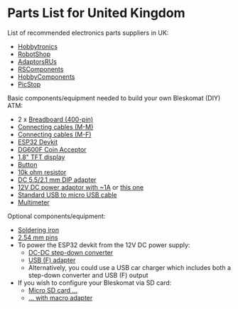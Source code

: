# Parts List for United Kingdom

List of recommended electronics parts suppliers in UK:
* [Hobbytronics](https://www.hobbytronics.co.uk/)
* [RobotShop](https://www.robotshop.com/uk/)
* [AdaptorsRUs](https://www.acadaptorsrus.co.uk/)
* [RSComponents](https://uk.rs-online.com/web/)
* [HobbyComponents](https://hobbycomponents.com/)
* [PicStop](https://www.picstop.co.uk/)

Basic components/equipment needed to build your own Bleskomat (DIY) ATM:
* 2 x [Breadboard (400-pin)](https://www.hobbytronics.co.uk/breadboard-400)
* [Connecting cables (M-M)](https://www.hobbytronics.co.uk/jumper-wires-mm-6in)
* [Connecting cables (M-F)](https://www.hobbytronics.co.uk/jumper-wires-mf-6in)
* [ESP32 Devkit](https://www.robotshop.com/uk/esp32-c3-devkitc-02-development-board.html)
* [DG600F Coin Acceptor](https://www.robotshop.com/uk/programmable-coin-acceptor.html)
* [1.8" TFT display](https://www.robotshop.com/uk/sparkfun-18-128x160-tft-lcd-breakout-board.html)
* [Button](https://www.hobbytronics.co.uk/tactile-button-assortment)
* [10k ohm resistor](https://www.robotshop.com/uk/resistor-10k-ohm-1-4-watt-pth-20pk.html)
* [DC 5.5/2.1 mm DIP adapter](https://www.ebay.co.uk/itm/DC-Power-Jack-with-DIP-Adapter-Barrel-Type-Socket-Breakout-Board-DC-Power-Supply-/114944864538)
* [12V DC power adaptor with \~1A](https://www.acadaptorsrus.co.uk/12v-1a-1-amp-mains-ac-dc-adaptor-power-supply-for-yeskamo-cctv-system-uk-plug/) or [this one](https://uk.rs-online.com/web/p/ac-dc-adapters/1753303/)
* [Standard USB to micro USB cable](https://uk.rs-online.com/web/p/usb-cables/1828869)
* [Multimeter](https://www.hobbytronics.co.uk/digital-multimeter-basic)

Optional components/equipment:
* [Soldering iron](https://www.hobbytronics.co.uk/test-equipment/soldering_tools/antex-soldering-iron-xs25)
* [2.54 mm pins](https://hobbycomponents.com/connectors/656-ra-40-way-01-breakable-male-pin-headers)
* To power the ESP32 devkit from the 12V DC power supply:
	* [DC-DC step-down converter](https://www.robotshop.com/uk/step-down-dc-dc-power-converter-25w.html)
	* [USB (F) adapter](https://www.hobbytronics.co.uk/cables-connectors/usb-connectors/usb-type-a-socket)
	* Alternatively, you could use a USB car charger which includes both a step-down converter and USB (F) output
* If you wish to configure your Bleskomat via SD card:
	* [Micro SD card ...](https://www.picstop.co.uk/microsd-sdhc/sandisk-ultra-micro-sdhc-memory-card-98mbs-class-10-for-android-16gb.html)
	* [... with macro adapter](https://www.picstop.co.uk/card-adapters/micro-sd-card-adapter.html)
